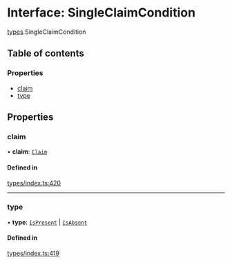 # Interface: SingleClaimCondition

[types](../wiki/types).SingleClaimCondition

## Table of contents

### Properties

- [claim](../wiki/types.SingleClaimCondition#claim)
- [type](../wiki/types.SingleClaimCondition#type)

## Properties

### claim

• **claim**: [`Claim`](../wiki/types#claim)

#### Defined in

[types/index.ts:420](https://github.com/PolymeshAssociation/polymesh-sdk/blob/16e8c2ca/src/types/index.ts#L420)

___

### type

• **type**: [`IsPresent`](../wiki/types.ConditionType#ispresent) \| [`IsAbsent`](../wiki/types.ConditionType#isabsent)

#### Defined in

[types/index.ts:419](https://github.com/PolymeshAssociation/polymesh-sdk/blob/16e8c2ca/src/types/index.ts#L419)
